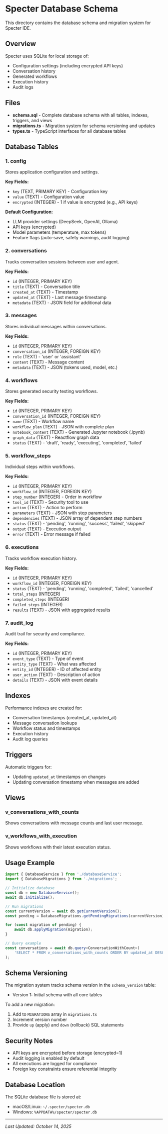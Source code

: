 # Specter Database Schema

This directory contains the database schema and migration system for Specter IDE.

## Overview

Specter uses SQLite for local storage of:
- Configuration settings (including encrypted API keys)
- Conversation history
- Generated workflows
- Execution history
- Audit logs

## Files

- **schema.sql** - Complete database schema with all tables, indexes, triggers, and views
- **migrations.ts** - Migration system for schema versioning and updates
- **types.ts** - TypeScript interfaces for all database tables

## Database Tables

### 1. config
Stores application configuration and settings.

**Key Fields:**
- `key` (TEXT, PRIMARY KEY) - Configuration key
- `value` (TEXT) - Configuration value
- `encrypted` (INTEGER) - 1 if value is encrypted (e.g., API keys)

**Default Configuration:**
- LLM provider settings (DeepSeek, OpenAI, Ollama)
- API keys (encrypted)
- Model parameters (temperature, max tokens)
- Feature flags (auto-save, safety warnings, audit logging)

### 2. conversations
Tracks conversation sessions between user and agent.

**Key Fields:**
- `id` (INTEGER, PRIMARY KEY)
- `title` (TEXT) - Conversation title
- `created_at` (TEXT) - Timestamp
- `updated_at` (TEXT) - Last message timestamp
- `metadata` (TEXT) - JSON field for additional data

### 3. messages
Stores individual messages within conversations.

**Key Fields:**
- `id` (INTEGER, PRIMARY KEY)
- `conversation_id` (INTEGER, FOREIGN KEY)
- `role` (TEXT) - 'user' or 'assistant'
- `content` (TEXT) - Message content
- `metadata` (TEXT) - JSON (tokens used, model, etc.)

### 4. workflows
Stores generated security testing workflows.

**Key Fields:**
- `id` (INTEGER, PRIMARY KEY)
- `conversation_id` (INTEGER, FOREIGN KEY)
- `name` (TEXT) - Workflow name
- `workflow_plan` (TEXT) - JSON with complete plan
- `notebook_content` (TEXT) - Generated Jupyter notebook (.ipynb)
- `graph_data` (TEXT) - Reactflow graph data
- `status` (TEXT) - 'draft', 'ready', 'executing', 'completed', 'failed'

### 5. workflow_steps
Individual steps within workflows.

**Key Fields:**
- `id` (INTEGER, PRIMARY KEY)
- `workflow_id` (INTEGER, FOREIGN KEY)
- `step_number` (INTEGER) - Order in workflow
- `tool_id` (TEXT) - Security tool to use
- `action` (TEXT) - Action to perform
- `parameters` (TEXT) - JSON with step parameters
- `dependencies` (TEXT) - JSON array of dependent step numbers
- `status` (TEXT) - 'pending', 'running', 'success', 'failed', 'skipped'
- `output` (TEXT) - Execution output
- `error` (TEXT) - Error message if failed

### 6. executions
Tracks workflow execution history.

**Key Fields:**
- `id` (INTEGER, PRIMARY KEY)
- `workflow_id` (INTEGER, FOREIGN KEY)
- `status` (TEXT) - 'pending', 'running', 'completed', 'failed', 'cancelled'
- `total_steps` (INTEGER)
- `completed_steps` (INTEGER)
- `failed_steps` (INTEGER)
- `results` (TEXT) - JSON with aggregated results

### 7. audit_log
Audit trail for security and compliance.

**Key Fields:**
- `id` (INTEGER, PRIMARY KEY)
- `event_type` (TEXT) - Type of event
- `entity_type` (TEXT) - What was affected
- `entity_id` (INTEGER) - ID of affected entity
- `user_action` (TEXT) - Description of action
- `details` (TEXT) - JSON with event details

## Indexes

Performance indexes are created for:
- Conversation timestamps (created_at, updated_at)
- Message conversation lookups
- Workflow status and timestamps
- Execution history
- Audit log queries

## Triggers

Automatic triggers for:
- Updating `updated_at` timestamps on changes
- Updating conversation timestamp when messages are added

## Views

### v_conversations_with_counts
Shows conversations with message counts and last user message.

### v_workflows_with_execution
Shows workflows with their latest execution status.

## Usage Example

```typescript
import { DatabaseService } from './databaseService';
import { DatabaseMigrations } from './migrations';

// Initialize database
const db = new DatabaseService();
await db.initialize();

// Run migrations
const currentVersion = await db.getCurrentVersion();
const pending = DatabaseMigrations.getPendingMigrations(currentVersion);

for (const migration of pending) {
    await db.applyMigration(migration);
}

// Query example
const conversations = await db.query<ConversationWithCount>(
    'SELECT * FROM v_conversations_with_counts ORDER BY updated_at DESC LIMIT 10'
);
```

## Schema Versioning

The migration system tracks schema version in the `schema_version` table:
- Version 1: Initial schema with all core tables

To add a new migration:
1. Add to `MIGRATIONS` array in `migrations.ts`
2. Increment version number
3. Provide `up` (apply) and `down` (rollback) SQL statements

## Security Notes

- API keys are encrypted before storage (encrypted=1)
- Audit logging is enabled by default
- All executions are logged for compliance
- Foreign key constraints ensure referential integrity

## Database Location

The SQLite database file is stored at:
- macOS/Linux: `~/.specter/specter.db`
- Windows: `%APPDATA%/specter/specter.db`

---

*Last Updated: October 14, 2025*
